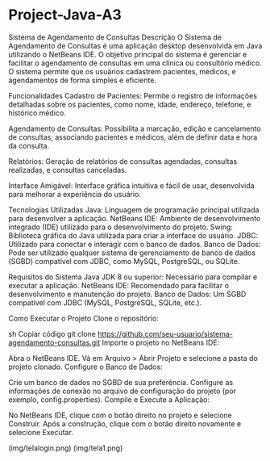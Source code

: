 # Project-Java-A3
Sistema de Agendamento de Consultas
Descrição
O Sistema de Agendamento de Consultas é uma aplicação desktop desenvolvida em Java utilizando o NetBeans IDE. O objetivo principal do sistema é gerenciar e facilitar o agendamento de consultas em uma clínica ou consultório médico. O sistema permite que os usuários cadastrem pacientes, médicos, e agendamentos de forma simples e eficiente.

Funcionalidades
Cadastro de Pacientes: Permite o registro de informações detalhadas sobre os pacientes, como nome, idade, endereço, telefone, e histórico médico.

Agendamento de Consultas: Possibilita a marcação, edição e cancelamento de consultas, associando pacientes e médicos, além de definir data e hora da consulta.

Relatórios: Geração de relatórios de consultas agendadas, consultas realizadas, e consultas canceladas.

Interface Amigável: Interface gráfica intuitiva e fácil de usar, desenvolvida para melhorar a experiência do usuário.

Tecnologias Utilizadas
Java: Linguagem de programação principal utilizada para desenvolver a aplicação.
NetBeans IDE: Ambiente de desenvolvimento integrado (IDE) utilizado para o desenvolvimento do projeto.
Swing: Biblioteca gráfica do Java utilizada para criar a interface do usuário.
JDBC: Utilizado para conectar e interagir com o banco de dados.
Banco de Dados: Pode ser utilizado qualquer sistema de gerenciamento de banco de dados (SGBD) compatível com JDBC, como MySQL, PostgreSQL, ou SQLite.

Requisitos do Sistema
Java JDK 8 ou superior: Necessário para compilar e executar a aplicação.
NetBeans IDE: Recomendado para facilitar o desenvolvimento e manutenção do projeto.
Banco de Dados: Um SGBD compatível com JDBC (MySQL, PostgreSQL, SQLite, etc.).

Como Executar o Projeto
Clone o repositório:

sh
Copiar código
git clone https://github.com/seu-usuario/sistema-agendamento-consultas.git
Importe o projeto no NetBeans IDE:

Abra o NetBeans IDE.
Vá em Arquivo > Abrir Projeto e selecione a pasta do projeto clonado.
Configure o Banco de Dados:

Crie um banco de dados no SGBD de sua preferência.
Configure as informações de conexão no arquivo de configuração do projeto (por exemplo, config.properties).
Compile e Execute a Aplicação:

No NetBeans IDE, clique com o botão direito no projeto e selecione Construir.
Após a construção, clique com o botão direito novamente e selecione Executar.

(img/telalogin.png)
(img/tela1.png)



